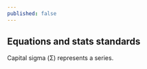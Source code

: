 ```yaml
---
published: false
---
```

## Equations and stats standards

Capital sigma (Σ) represents a series. 


